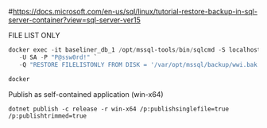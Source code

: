 ﻿
#https://docs.microsoft.com/en-us/sql/linux/tutorial-restore-backup-in-sql-server-container?view=sql-server-ver15

FILE LIST ONLY
```powershell
docker exec -it baseliner_db_1 /opt/mssql-tools/bin/sqlcmd -S localhost `
   -U SA -P "P@ssw0rd!" `
   -Q "RESTORE FILELISTONLY FROM DISK = '/var/opt/mssql/backup/wwi.bak'"

docker 
```

Publish as self-contained application (win-x64)
```console
dotnet publish -c release -r win-x64 /p:publishsinglefile=true /p:publishtrimmed=true
```
